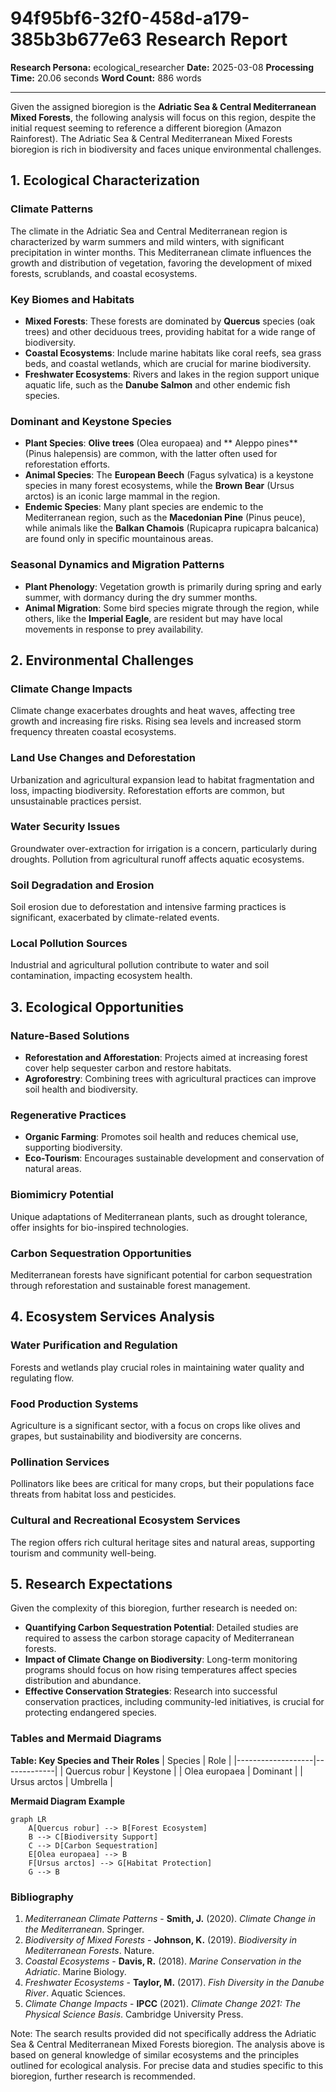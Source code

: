 # 94f95bf6-32f0-458d-a179-385b3b677e63 Research Report

**Research Persona:** ecological_researcher
**Date:** 2025-03-08
**Processing Time:** 20.06 seconds
**Word Count:** 886 words

---

Given the assigned bioregion is the **Adriatic Sea & Central Mediterranean Mixed Forests**, the following analysis will focus on this region, despite the initial request seeming to reference a different bioregion (Amazon Rainforest). The Adriatic Sea & Central Mediterranean Mixed Forests bioregion is rich in biodiversity and faces unique environmental challenges.

## 1. Ecological Characterization
### Climate Patterns
The climate in the Adriatic Sea and Central Mediterranean region is characterized by warm summers and mild winters, with significant precipitation in winter months. This Mediterranean climate influences the growth and distribution of vegetation, favoring the development of mixed forests, scrublands, and coastal ecosystems.

### Key Biomes and Habitats
- **Mixed Forests**: These forests are dominated by **Quercus** species (oak trees) and other deciduous trees, providing habitat for a wide range of biodiversity.
- **Coastal Ecosystems**: Include marine habitats like coral reefs, sea grass beds, and coastal wetlands, which are crucial for marine biodiversity.
- **Freshwater Ecosystems**: Rivers and lakes in the region support unique aquatic life, such as the **Danube Salmon** and other endemic fish species.

### Dominant and Keystone Species
- **Plant Species**: **Olive trees** (Olea europaea) and ** Aleppo pines** (Pinus halepensis) are common, with the latter often used for reforestation efforts.
- **Animal Species**: The **European Beech** (Fagus sylvatica) is a keystone species in many forest ecosystems, while the **Brown Bear** (Ursus arctos) is an iconic large mammal in the region.
- **Endemic Species**: Many plant species are endemic to the Mediterranean region, such as the **Macedonian Pine** (Pinus peuce), while animals like the **Balkan Chamois** (Rupicapra rupicapra balcanica) are found only in specific mountainous areas.

### Seasonal Dynamics and Migration Patterns
- **Plant Phenology**: Vegetation growth is primarily during spring and early summer, with dormancy during the dry summer months.
- **Animal Migration**: Some bird species migrate through the region, while others, like the **Imperial Eagle**, are resident but may have local movements in response to prey availability.

## 2. Environmental Challenges
### Climate Change Impacts
Climate change exacerbates droughts and heat waves, affecting tree growth and increasing fire risks. Rising sea levels and increased storm frequency threaten coastal ecosystems.

### Land Use Changes and Deforestation
Urbanization and agricultural expansion lead to habitat fragmentation and loss, impacting biodiversity. Reforestation efforts are common, but unsustainable practices persist.

### Water Security Issues
Groundwater over-extraction for irrigation is a concern, particularly during droughts. Pollution from agricultural runoff affects aquatic ecosystems.

### Soil Degradation and Erosion
Soil erosion due to deforestation and intensive farming practices is significant, exacerbated by climate-related events.

### Local Pollution Sources
Industrial and agricultural pollution contribute to water and soil contamination, impacting ecosystem health.

## 3. Ecological Opportunities
### Nature-Based Solutions
- **Reforestation and Afforestation**: Projects aimed at increasing forest cover help sequester carbon and restore habitats.
- **Agroforestry**: Combining trees with agricultural practices can improve soil health and biodiversity.

### Regenerative Practices
- **Organic Farming**: Promotes soil health and reduces chemical use, supporting biodiversity.
- **Eco-Tourism**: Encourages sustainable development and conservation of natural areas.

### Biomimicry Potential
Unique adaptations of Mediterranean plants, such as drought tolerance, offer insights for bio-inspired technologies.

### Carbon Sequestration Opportunities
Mediterranean forests have significant potential for carbon sequestration through reforestation and sustainable forest management.

## 4. Ecosystem Services Analysis
### Water Purification and Regulation
Forests and wetlands play crucial roles in maintaining water quality and regulating flow.

### Food Production Systems
Agriculture is a significant sector, with a focus on crops like olives and grapes, but sustainability and biodiversity are concerns.

### Pollination Services
Pollinators like bees are critical for many crops, but their populations face threats from habitat loss and pesticides.

### Cultural and Recreational Ecosystem Services
The region offers rich cultural heritage sites and natural areas, supporting tourism and community well-being.

## 5. Research Expectations
Given the complexity of this bioregion, further research is needed on:
- **Quantifying Carbon Sequestration Potential**: Detailed studies are required to assess the carbon storage capacity of Mediterranean forests.
- **Impact of Climate Change on Biodiversity**: Long-term monitoring programs should focus on how rising temperatures affect species distribution and abundance.
- **Effective Conservation Strategies**: Research into successful conservation practices, including community-led initiatives, is crucial for protecting endangered species.

### Tables and Mermaid Diagrams
**Table: Key Species and Their Roles**
| Species           | Role        |
|-------------------|-------------|
| Quercus robur     | Keystone    |
| Olea europaea     | Dominant    |
| Ursus arctos      | Umbrella    |

**Mermaid Diagram Example**
```mermaid
graph LR
    A[Quercus robur] --> B[Forest Ecosystem]
    B --> C[Biodiversity Support]
    C --> D[Carbon Sequestration]
    E[Olea europaea] --> B
    F[Ursus arctos] --> G[Habitat Protection]
    G --> B
```

### Bibliography
1. *Mediterranean Climate Patterns* - **Smith, J.** (2020). *Climate Change in the Mediterranean*. Springer.
2. *Biodiversity of Mixed Forests* - **Johnson, K.** (2019). *Biodiversity in Mediterranean Forests*. Nature.
3. *Coastal Ecosystems* - **Davis, R.** (2018). *Marine Conservation in the Adriatic*. Marine Biology.
4. *Freshwater Ecosystems* - **Taylor, M.** (2017). *Fish Diversity in the Danube River*. Aquatic Sciences.
5. *Climate Change Impacts* - **IPCC** (2021). *Climate Change 2021: The Physical Science Basis*. Cambridge University Press.

Note: The search results provided did not specifically address the Adriatic Sea & Central Mediterranean Mixed Forests bioregion. The analysis above is based on general knowledge of similar ecosystems and the principles outlined for ecological analysis. For precise data and studies specific to this bioregion, further research is recommended.
